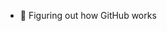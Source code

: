 - 👀 Figuring out how GitHub works

<!---
PrathamSGowda/PrathamSGowda is a ✨ special ✨ repository because its `README.md` (this file) appears on your GitHub profile.
You can click the Preview link to take a look at your changes.
--->
